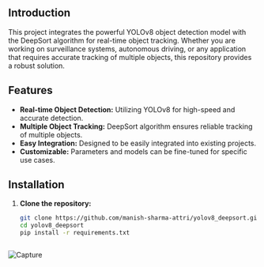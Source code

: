 ## Introduction
This project integrates the powerful YOLOv8 object detection model with the DeepSort algorithm for real-time object tracking. Whether you are working on surveillance systems, autonomous driving, or any application that requires accurate tracking of multiple objects, this repository provides a robust solution.
## Features
- **Real-time Object Detection:** Utilizing YOLOv8 for high-speed and accurate detection.
- **Multiple Object Tracking:** DeepSort algorithm ensures reliable tracking of multiple objects.
- **Easy Integration:** Designed to be easily integrated into existing projects.
- **Customizable:** Parameters and models can be fine-tuned for specific use cases.
## Installation

1. **Clone the repository:**
   ```sh
   git clone https://github.com/manish-sharma-attri/yolov8_deepsort.git
   cd yolov8_deepsort
   pip install -r requirements.txt



![Capture](https://github.com/manish-sharma-attri/Yolov8_deepsort/assets/102635250/f7e63b67-9bf3-4f57-a2c7-eb2241caeab4)
